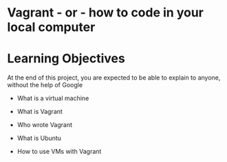 # Vagrant - or - how to code in your local computer

# Learning Objectives

At the end of this project, you are expected to be able to explain to anyone, without the help of Google

* What is a virtual machine

* What is Vagrant

* Who wrote Vagrant

* What is Ubuntu

* How to use VMs with Vagrant
